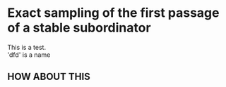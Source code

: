 # Exact sampling of the first passage of a stable subordinator
This is a test.  
'dfd' is a name
## HOW ABOUT THIS
